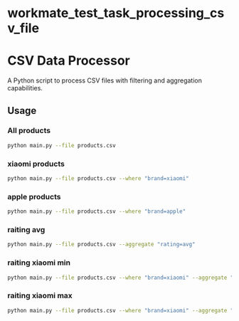 # workmate_test_task_processing_csv_file

# CSV Data Processor

A Python script to process CSV files with filtering and aggregation capabilities.

## Usage

### All products
```bash
python main.py --file products.csv
```

### xiaomi products
```bash
python main.py --file products.csv --where "brand=xiaomi"
```
### apple products
```bash
python main.py --file products.csv --where "brand=apple"
```
### raiting avg
```bash
python main.py --file products.csv --aggregate "rating=avg"
```

### raiting xiaomi min
```bash
python main.py --file products.csv --where "brand=xiaomi" --aggregate "rating=min"
```

### raiting xiaomi max
```bash
python main.py --file products.csv --where "brand=xiaomi" --aggregate "rating=max"
```